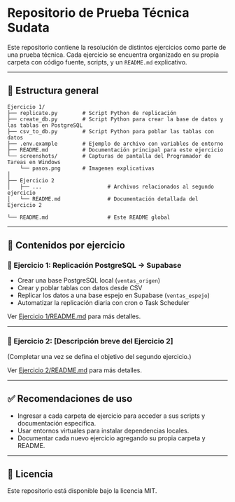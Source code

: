 # Repositorio de Prueba Técnica Sudata

Este repositorio contiene la resolución de distintos ejercicios como parte de una prueba técnica. Cada ejercicio se encuentra organizado en su propia carpeta con código fuente, scripts, y un `README.md` explicativo.

---

## 📁 Estructura general

```text
Ejercicio 1/
├── replicate.py        # Script Python de replicación
├── create_db.py        # Script Python para crear la base de datos y las tablas en PostgreSQL
├── csv_to_db.py        # Script Python para poblar las tablas con datos
├── .env.example        # Ejemplo de archivo con variables de entorno
├── README.md           # Documentación principal para este ejercicio
└── screenshots/        # Capturas de pantalla del Programador de Tareas en Windows
    └── pasos.png       # Imagenes explicativas
│
├── Ejercicio 2
│   ├── ...                     # Archivos relacionados al segundo ejercicio
│   └── README.md               # Documentación detallada del Ejercicio 2

└── README.md                   # Este README global
```

---

## 📌 Contenidos por ejercicio

### 🔹 Ejercicio 1: Replicación PostgreSQL → Supabase

* Crear una base PostgreSQL local (`ventas_origen`)
* Crear y poblar tablas con datos desde CSV
* Replicar los datos a una base espejo en Supabase (`ventas_espejo`)
* Automatizar la replicación diaria con cron o Task Scheduler

Ver [Ejercicio 1/README.md](Ejercicio%201/README.md) para más detalles.

---

### 🔹 Ejercicio 2: \[Descripción breve del Ejercicio 2]

(Completar una vez se defina el objetivo del segundo ejercicio.)

Ver [Ejercicio 2/README.md](Ejercicio%202/README.md) para más detalles.

---

## ✅ Recomendaciones de uso

* Ingresar a cada carpeta de ejercicio para acceder a sus scripts y documentación específica.
* Usar entornos virtuales para instalar dependencias locales.
* Documentar cada nuevo ejercicio agregando su propia carpeta y README.

---

## 📄 Licencia

Este repositorio está disponible bajo la licencia MIT.
